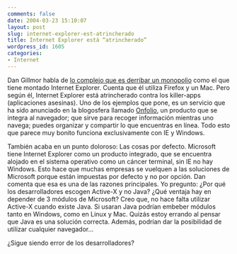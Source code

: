 ```yaml
---
comments: false
date: 2004-03-23 15:10:07
layout: post
slug: internet-explorer-est-atrincherado
title: Internet Explorer está “atrincherado”
wordpress_id: 1605
categories:
- Internet
---
```


Dan Gillmor habla de [lo complejo que es derribar un monopolio](http://weblog.siliconvalley.com/column/dangillmor/archives/010158.shtml) como el que tiene montado Internet Explorer. Cuenta que él utiliza Firefox y un Mac. Pero según él, Internet Explorer está atrincherado contra los killer-apps (aplicaciones asesinas). Uno de los ejemplos que pone, es un servicio que ha sido anunciado en la blogosfera llamado [Onfolio](http://www.onfolio.com), un producto que se integra al navegador; que sirve para recoger información mientras uno navega; puedes organizar y compartir lo que encuentras en línea. Todo esto que parece muy bonito funciona exclusivamente con IE y Windows.





También acaba en un punto doloroso: Las cosas por defecto. Microsoft tiene Internet Explorer como un producto integrado, que se encuentra alojado en el sistema operativo como un cáncer terminal, sin IE no hay Windows. Esto hace que muchas empresas se vuelquen a las soluciones de Microsoft porque están impuestas por defecto y no por opción. Dan comenta que esa es una de las razones principales. Yo pregunto: ¿Por qué los desarrolladores escogen Active-X y no Java? ¿Qué ventaja hay en depender de 3 módulos de Microsoft? Creo que, no hace falta utilizar Active-X cuando existe Java. Si usaran Java podrían embeber módulos tanto en Windows, como en Linux y Mac. Quizás estoy errando al pensar que Java es una solución correcta. Además, podrían dar la posibilidad de utilizar cualquier navegador…





¿Sigue siendo error de los desarrolladores?




 
